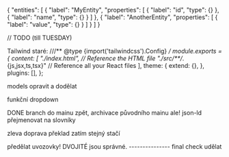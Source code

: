 {
  "entities": [
    {
      "label": "MyEntity",
      "properties": [
        {
          "label": "id",
          "type": {}
        },
        {
          "label": "name",
          "type": {}
        }
      ]
    },
    {
      "label": "AnotherEntity",
      "properties": [
        {
          "label": "value",
          "type": {}
        }
      ]
    }
  ]
}



// TODO (till TUESDAY)

Tailwind
staré:
///** @type {import('tailwindcss').Config} */
module.exports = {
  content: [
    "./index.html", // Reference the HTML file
    "./src/**/*.{js,jsx,ts,tsx}" // Reference all your React files
  ],
  theme: {
    extend: {},
  },
  plugins: [],
};


models opravit a dodělat 

funkční dropdown




DONE 
branch do mainu zpět, archivace původního mainu ale!
json-ld přejmenovat na slovníky

zleva doprava překlad zatím stejný stačí

předělat uvozovky! DVOJITÉ jsou správné. --------------- final check udělat